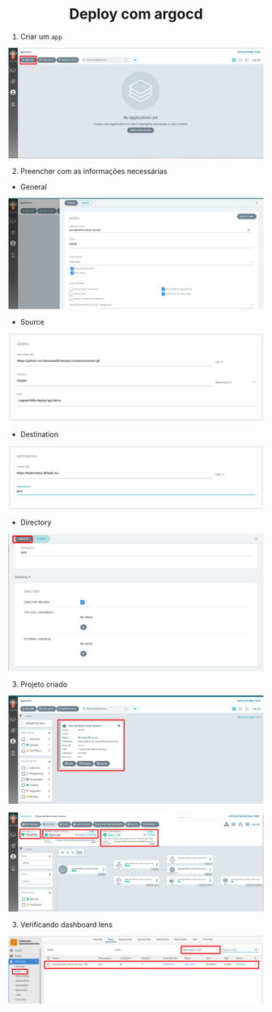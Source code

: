 <h1 align="center">Deploy com argocd</h1>

1. Criar um `app`

<p align="center">
  <img alt="argo" src="../../../data/argocd-images/argocd-admin-5.png">
</p>

2. Preencher com as informações necessárias 

- General
<p align="center">
  <img alt="argo" src="../../../data/argocd-images/argocd-admin-6.png">
</p>

- Source
<p align="center">
  <img alt="argo" src="../../../data/argocd-images/argocd-admin-7.png">
</p>

- Destination
<p align="center">
  <img alt="argo" src="../../../data/argocd-images/argocd-admin-8.png">
</p>

- Directory
<p align="center">
  <img alt="argo" src="../../../data/argocd-images/argocd-admin-9.png">
</p>

3. Projeto criado

<p align="center">
  <img alt="argo" src="../../../data/argocd-images/argocd-admin-10.png">
</p>

<p align="center">
  <img alt="argo" src="../../../data/argocd-images/argocd-admin-11.png">
</p>

3. Verificando dashboard lens

<p align="center">
  <img alt="argo" src="../../../data/argocd-images/argocd-admin-12.png">
</p>